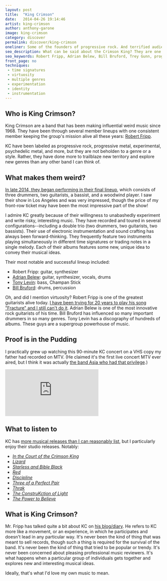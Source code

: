 ```yaml
---
layout: post
title:  "King Crimson"
date:   2014-04-26 19:14:46
artist: king-crimson
author: anthony-garone
image: king-crimson
category: discover
permalink: discover/king-crimson
oneliner: Some of the founders of progressive rock. And terrified audiences.
seo_description: What can be said about the Crimson King? They are one of the most influential rock bands of all time.
seo_keywords: Robert Fripp, Adrian Belew, Bill Bruford, Trey Gunn, progressive rock
front_page: no
techniques:
 - time signatures
 - virtuosity
 - multiple genres
 - experimentation
 - identity
 - instrumentation
---
```

## Who is King Crimson?

King Crimson are a band that has been making influential weird music since 1968. They have been through several member lineups with one consistent member keeping the group's mission alive all these years: [Robert Fripp](http://en.wikipedia.org/wiki/Robert_Fripp).

KC have been labeled as progressive rock, progressive metal, experimental, psychedelic metal, and more, but they are not beholden to a genre or a style. Rather, they have done more to trailblaze new territory and explore new genres than any other band I can think of.

## What makes them weird?

[In late 2014, they began performing in their final lineup](http://www.dgmlive.com/diaries.htm?artist=&amp;show=&amp;member=3&amp;entry=26264), which consists of three drummers, two guitarists, a bassist, and a woodwind player. I saw their show in Los Angeles and was very impressed, though the price of my front-row ticket may have been the most impressive part of the show!

I admire KC greatly because of their willingness to unabashedly experiment and write risky, interesting music. They have recorded and toured in several configurations--including a double trio (two drummers, two guitarists, two bassists). Their use of electronic instrumentation and sound crafting has always been forward-thinking. They frequently feature two instruments playing simultaneously in different time signatures or trading notes in a single melody. Each of their albums features some new, unique idea to convey their musical ideas.

Their most notable and successful lineup included:

- Robert Fripp: guitar, synthesizer
- [Adrian Belew](http://www.adrianbelew.net/): guitar, synthesizer, vocals, drums
- [Tony Levin](http://www.papabear.com/): bass, Champan Stick
- [Bill Bruford](/discover/bruford): drums, percussion

Oh, and did I mention virtuosity? Robert Fripp is one of the greatest guitarists alive today. [I have been trying for 20 years to play his song "Fracture" and I still can't do it](http://blog.garone.org/blog/fracture-transcription). Adrian Belew is one of the most innovative rock guitarists of his time. Bill Bruford has influenced so many important drummers in so many genres. Tony Levin has a discography of hundreds of albums. These guys are a supergroup powerhouse of music.

## Proof is in the Pudding

I practically grew up watching this 90-minute KC concert on a VHS copy my father had recorded on MTV. (He claimed it's the first live concert MTV ever aired, but I think it was actually [the band Asia who had that privilege](http://en.wikipedia.org/wiki/Asia_(band)).)

<div class="video-wrapper">
<iframe src="http://www.youtube.com/embed/dWZmBSJwY1Y" frameborder="0" allowfullscreen=""></iframe>
</div>

## What to listen to

KC has [more musical releases than I can reasonably list](http://en.wikipedia.org/wiki/King_Crimson_discography), but I particularly enjoy their studio releases. Notably:

- *[In the Court of the Crimson King](http://en.wikipedia.org/wiki/In_the_Court_of_the_Crimson_King)*
- *[Lizard](http://en.wikipedia.org/wiki/Lizard_(album))*
- *[Starless and Bible Black](http://en.wikipedia.org/wiki/Starless_and_Bible_Black)*
- *[Red](http://en.wikipedia.org/wiki/Red_(King_Crimson_album))*
- *[Discipline](http://en.wikipedia.org/wiki/Discipline_(King_Crimson_album))*
- *[Three of a Perfect Pair](http://en.wikipedia.org/wiki/Three_of_a_Perfect_Pair)*
- *[Thrak](http://en.wikipedia.org/wiki/Thrak)*
- *[The ConstruKction of Light](http://en.wikipedia.org/wiki/The_ConstruKction_of_Light)*
- *[The Power to Believe](http://en.wikipedia.org/wiki/The_Power_to_Believe)*

## What is King Crimson?

Mr. Fripp has talked quite a bit about KC on [his blog/diary](http://www.dgmlive.com/diaries.htm?member=3). He refers to KC more like a movement, or an experience, in which he participates and doesn't lead in any particular way. It's never been the kind of thing that was meant to sell records, though such a thing is required for the survival of the band. It's never been the kind of thing that tried to be popular or trendy. It's never been concerned about pleasing professional music reviewers. It's what happens when a particular group of individuals gets together and explores new and interesting musical ideas.

Ideally, that's what I'd love my own music to mean.
